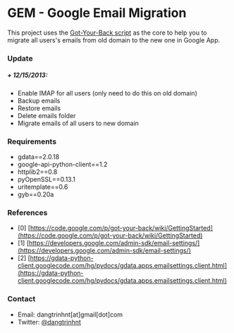 GEM - Google Email Migration
=============================

This project uses the [Got-Your-Back script](https://code.google.com/p/got-your-back/) as the core to help you to migrate all users's emails from old domain to the new one in Google App.


### Update

##### + 12/15/2013:

+ Enable IMAP for all users (only need to do this on old domain)
+ Backup emails
+ Restore emails
+ Delete emails folder
+ Migrate emails of all users to new domain


### Requirements

+ gdata==2.0.18
+ google-api-python-client==1.2
+ httplib2==0.8
+ pyOpenSSL==0.13.1
+ uritemplate==0.6
+ gyb==0.20a


### References

+ [0] [https://code.google.com/p/got-your-back/wiki/GettingStarted](https://code.google.com/p/got-your-back/wiki/GettingStarted)
+ [1] [https://developers.google.com/admin-sdk/email-settings/](https://developers.google.com/admin-sdk/email-settings/)
+ [2] [https://gdata-python-client.googlecode.com/hg/pydocs/gdata.apps.emailsettings.client.html](https://gdata-python-client.googlecode.com/hg/pydocs/gdata.apps.emailsettings.client.html)


### Contact

+ Email: dangtrinhnt[at]gmail[dot]com
+ Twitter: [@dangtrinhnt](https://twitter.com/dangtrinhnt)
